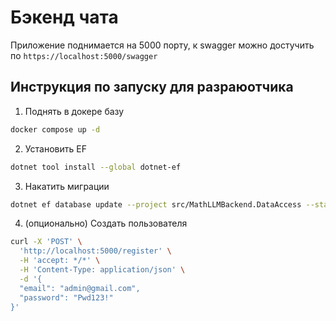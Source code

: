 # Бэкенд чата
Приложение поднимается на 5000 порту, к swagger можно достучить по `https://localhost:5000/swagger`
## Инструкция по запуску для разраюотчика
1. Поднять в докере базу 
``` sh
docker compose up -d
```
2. Установить EF
``` sh
dotnet tool install --global dotnet-ef
```
3. Накатить миграции
``` sh
dotnet ef database update --project src/MathLLMBackend.DataAccess --startup-project src/MathLLMBackend.Presentation
```
4. (опционально) Создать пользователя
``` sh
curl -X 'POST' \
  'http://localhost:5000/register' \
  -H 'accept: */*' \
  -H 'Content-Type: application/json' \
  -d '{
  "email": "admin@gmail.com",
  "password": "Pwd123!"
}'
```
